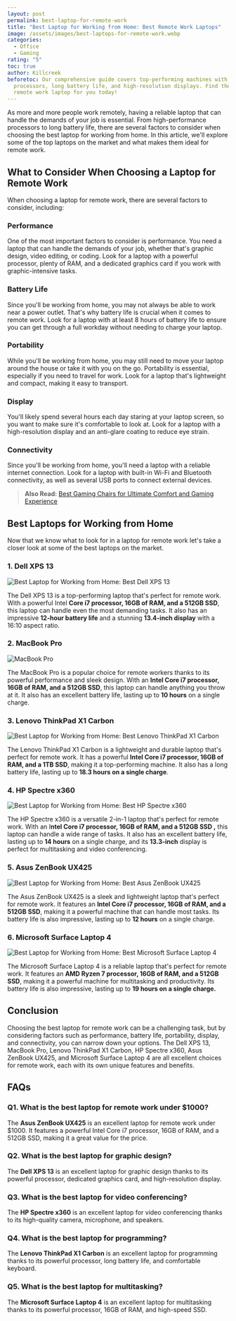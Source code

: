 ```yaml
---
layout: post
permalink: best-laptop-for-remote-work
title: "Best Laptop for Working from Home: Best Remote Work Laptops"
image: /assets/images/best-laptops-for-remote-work.webp
categories:
  - Office
  - Gaming
rating: "5"
toc: true
author: Killcreek
beforetoc: Our comprehensive guide covers top-performing machines with powerful
  processors, long battery life, and high-resolution displays. Find the perfect
  remote work laptop for you today!
---
```

As more and more people work remotely, having a reliable laptop that can handle the demands of your job is essential. From high-performance processors to long battery life, there are several factors to consider when choosing the best laptop for working from home. In this article, we'll explore some of the top laptops on the market and what makes them ideal for remote work.

## What to Consider When Choosing a Laptop for Remote Work

When choosing a laptop for remote work, there are several factors to consider, including:

### Performance

One of the most important factors to consider is performance. You need a laptop that can handle the demands of your job, whether that's graphic design, video editing, or coding. Look for a laptop with a powerful processor, plenty of RAM, and a dedicated graphics card if you work with graphic-intensive tasks.

### Battery Life

Since you'll be working from home, you may not always be able to work near a power outlet. That's why battery life is crucial when it comes to remote work. Look for a laptop with at least 8 hours of battery life to ensure you can get through a full workday without needing to charge your laptop.

### Portability

While you'll be working from home, you may still need to move your laptop around the house or take it with you on the go. Portability is essential, especially if you need to travel for work. Look for a laptop that's lightweight and compact, making it easy to transport.

### Display

You'll likely spend several hours each day staring at your laptop screen, so you want to make sure it's comfortable to look at. Look for a laptop with a high-resolution display and an anti-glare coating to reduce eye strain.

### Connectivity

Since you'll be working from home, you'll need a laptop with a reliable internet connection. Look for a laptop with built-in Wi-Fi and Bluetooth connectivity, as well as several USB ports to connect external devices.





> **A﻿lso Read:** [Best Gaming Chairs for Ultimate Comfort and Gaming Experience](https://bundledeals.xyz/best-gaming-chairs-for-ultimate-comfort-and-gaming-experience/)



## Best Laptops for Working from Home

Now that we know what to look for in a laptop for remote work let's take a closer look at some of the best laptops on the market.



### 1. Dell XPS 13

![Best Laptop for Working from Home: Best Dell XPS 13](/assets/images/dell_xps_13_plus.webp)

The Dell XPS 13 is a top-performing laptop that's perfect for remote work. With a powerful Intel **Core i7 processor, 16GB of RAM, and a 512GB SSD**, this laptop can handle even the most demanding tasks. It also has an impressive **12-hour battery life** and a stunning **13.4-inch display** with a 16:10 aspect ratio.

### 2. MacBook Pro

![MacBook Pro](/assets/images/macbook-pro.webp)

The MacBook Pro is a popular choice for remote workers thanks to its powerful performance and sleek design. With an **Intel Core i7 processor, 16GB of RAM, and a 512GB SSD**, this laptop can handle anything you throw at it. It also has an excellent battery life, lasting up to **10 hours** on a single charge.

### 3. Lenovo ThinkPad X1 Carbon

![Best Laptop for Working from Home: Best Lenovo ThinkPad X1 Carbon](/assets/images/lenovo-thinkpad-x1-carbon.jpg)

The Lenovo ThinkPad X1 Carbon is a lightweight and durable laptop that's perfect for remote work. It has a powerful **Intel Core i7 processor, 16GB of RAM, and a 1TB SSD**, making it a top-performing machine. It also has a long battery life, lasting up to **18.3 hours on a single charge**.

### 4. HP Spectre x360

![Best Laptop for Working from Home: Best HP Spectre x360](/assets/images/hp-spectre-x360.webp)

The HP Spectre x360 is a versatile 2-in-1 laptop that's perfect for remote work. With an I**ntel Core i7 processor, 16GB of RAM, and a 512GB SSD ,** this laptop can handle a wide range of tasks. It also has an excellent battery life, lasting up to **14 hours** on a single charge, and its **13.3-inch** display is perfect for multitasking and video conferencing.

### 5. Asus ZenBook UX425

![Best Laptop for Working from Home: Best Asus ZenBook UX425](/assets/images/asus-zenbook-14-2020-05.webp)

The Asus ZenBook UX425 is a sleek and lightweight laptop that's perfect for remote work. It features an **Intel Core i7 processor, 16GB of RAM, and a 512GB SSD**, making it a powerful machine that can handle most tasks. Its battery life is also impressive, lasting up to **12 hours** on a single charge.

### 6. Microsoft Surface Laptop 4

![Best Laptop for Working from Home: Best Microsoft Surface Laptop 4](/assets/images/microsoft-surface-laptop-4.jpg)

The Microsoft Surface Laptop 4 is a reliable laptop that's perfect for remote work. It features an **AMD Ryzen 7 processor, 16GB of RAM, and a 512GB SSD**, making it a powerful machine for multitasking and productivity. Its battery life is also impressive, lasting up to **19 hours on a single charge.**



## Conclusion

Choosing the best laptop for remote work can be a challenging task, but by considering factors such as performance, battery life, portability, display, and connectivity, you can narrow down your options. The Dell XPS 13, MacBook Pro, Lenovo ThinkPad X1 Carbon, HP Spectre x360, Asus ZenBook UX425, and Microsoft Surface Laptop 4 are all excellent choices for remote work, each with its own unique features and benefits.



## FAQs

### Q1. What is the best laptop for remote work under $1000?

The **Asus ZenBook UX425** is an excellent laptop for remote work under $1000. It features a powerful Intel Core i7 processor, 16GB of RAM, and a 512GB SSD, making it a great value for the price.

### Q2. What is the best laptop for graphic design?

The **Dell XPS 13** is an excellent laptop for graphic design thanks to its powerful processor, dedicated graphics card, and high-resolution display.

### Q3. What is the best laptop for video conferencing?

The **HP Spectre x360** is an excellent laptop for video conferencing thanks to its high-quality camera, microphone, and speakers.

### Q4. What is the best laptop for programming?

The **Lenovo ThinkPad X1 Carbon** is an excellent laptop for programming thanks to its powerful processor, long battery life, and comfortable keyboard.

### Q5. What is the best laptop for multitasking?

The **Microsoft Surface Laptop 4** is an excellent laptop for multitasking thanks to its powerful processor, 16GB of RAM, and high-speed SSD.